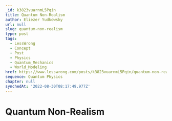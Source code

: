 ```yaml
---
_id: k3823vuarnmL5Pqin
title: Quantum Non-Realism
author: Eliezer Yudkowsky
url: null
slug: quantum-non-realism
type: post
tags:
  - LessWrong
  - Concept
  - Post
  - Physics
  - Quantum_Mechanics
  - World_Modeling
href: https://www.lesswrong.com/posts/k3823vuarnmL5Pqin/quantum-non-realism
sequence: Quantum Physics
chapter: null
synchedAt: '2022-08-30T08:17:49.977Z'
---
```


# Quantum Non-Realism
